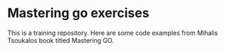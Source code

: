 # Mastering go exercises

This is a training repository. 
Here are some code examples from Mihalis Tsoukalos book titled Mastering GO.
